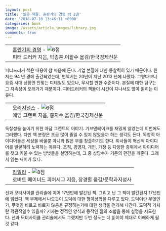 ```yaml
---
layout: post
title: '읽은 책들. 혼란기의 경영 외 2권'
date: '2018-07-10 13:46:11 +0900'
categories: book
image: /assets/article_images/library.jpg
comments: true
---
```


<div class="ttbReview"><table><tbody><tr><td><a href="http://www.aladin.co.kr/shop/wproduct.aspx?ItemId=22430243&amp;ttbkey=ttbgsong791557003&amp;COPYPaper=1" target="_blank"><img src="http://image.aladin.co.kr/product/2243/2/cover/8947528870_1.jpg" alt="" border="0"/></a></td><td align="left"  style="vertical-align:top;"><a href="http://www.aladin.co.kr/shop/wproduct.aspx?ItemId=22430243&amp;ttbkey=ttbgsong791557003&amp;COPYPaper=1" target="_blank" class="aladdin_title">혼란기의 경영</a> - <img src="http://image.aladin.co.kr/img/common/star_s6.gif" border="0" alt="6점"/><br/>피터 드러커 지음, 박종훈.이왈수 옮김/한국경제신문</td></tr></tbody></table></div> 

피터드러커 책은 내용이 참 마음에 든다. 기업 본질에 대한 통찰력이 있기 때문이다. 원저는 94 년 경에 출간되었는데, 번역서는 20년이 지난 2013 년에 나왔다. 그렇다보니 요즘 시대 상황엔 안맞는 디테일도 있으나, 무시할 만한 수준이다. 본질에 대한 탐구는 그 지속성이 오래가기 때문이다. 피터드러커의 책들이 시간이 지나서도 많이 읽히는 이유다.

<div class="ttbReview"><table><tbody><tr><td><a href="http://www.aladin.co.kr/shop/wproduct.aspx?ItemId=75366580&amp;ttbkey=ttbgsong791557003&amp;COPYPaper=1" target="_blank"><img src="http://image.aladin.co.kr/product/7536/65/cover/8947540676_1.jpg" alt="" border="0"/></a></td><td align="left"  style="vertical-align:top;"><a href="http://www.aladin.co.kr/shop/wproduct.aspx?ItemId=75366580&amp;ttbkey=ttbgsong791557003&amp;COPYPaper=1" target="_blank" class="aladdin_title">오리지널스</a> - <img src="http://image.aladin.co.kr/img/common/star_s6.gif" border="0" alt="6점" /><br/>애덤 그랜트 지음, 홍지수 옮김/한국경제신문</td></tr></tbody></table></div>

독창성을 높이기 위한 아담 그랜트의 이야기. 기브앤테이크를 재밌게 읽었는데 이번에도 그러했다. 다만 책 분량은 조금 많이 줄일 수 있지 않았을까 하는 생각도 든다. 독창적 아이디어들은 세상을 바꿀뿐 아니라 많은 부를 창출하기도 한다. 회사들이 혁신적 아이디어를 발굴하려 노력하는 이유다. 조직, 경영자, 개인, 가정 등 다양한 층위에서 아이디어를  찾고 키울 수 있는 방벚들을 설명하는데, 그 중 상당수가 기존의 편견을 깨준다. 그래서 읽는 재미가 있다.

<div class="ttbReview"><table><tbody><tr><td><a href="http://www.aladin.co.kr/shop/wproduct.aspx?ItemId=46185785&amp;ttbkey=ttbgsong791557003&amp;COPYPaper=1" target="_blank"><img src="http://image.aladin.co.kr/product/4618/57/cover/8932026343_1.jpg" alt="" border="0"/></a></td><td align="left"  style="vertical-align:top;"><a href="http://www.aladin.co.kr/shop/wproduct.aspx?ItemId=46185785&amp;ttbkey=ttbgsong791557003&amp;COPYPaper=1" target="_blank" class="aladdin_title">라일라</a> - <img src="http://image.aladin.co.kr/img/common/star_s8.gif" border="0" alt="8점" /><br/>로버트 메이너드 피어시그 지음, 장경렬 옮김/문학과지성사</td></tr></tbody></table></div>

선과 모터사이클 관리술에 이어 17년만에 발간된 책. 그리고 난 그 책이 발간된지 17년만에 읽었다. 책 부제에서 나오듯이 도덕에 대한 형이상학을 다루고 있다. 도덕이란 무엇인가, 무엇인 바르고 바르지 않음을 규정하는가에 대한 생각을 전개해 나간다. 도덕적 가치란 객관적일수 있을까? 저자는 정적인 양식과 동적인 질의 조합을 통해 설명을 시도한다. 선과 모터사이클 관리술에서도 그랬지만 두번 정도는 더 읽어야 제대로 이해하게 될 것 같다.

